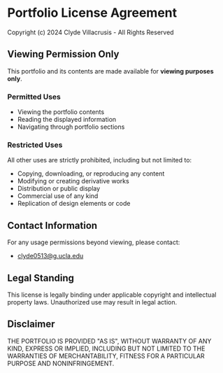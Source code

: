 # Portfolio License Agreement

Copyright (c) 2024 Clyde Villacrusis - All Rights Reserved

## Viewing Permission Only

This portfolio and its contents are made available for **viewing purposes only**.

### Permitted Uses

- Viewing the portfolio contents
- Reading the displayed information
- Navigating through portfolio sections

### Restricted Uses

All other uses are strictly prohibited, including but not limited to:

- Copying, downloading, or reproducing any content
- Modifying or creating derivative works
- Distribution or public display
- Commercial use of any kind
- Replication of design elements or code

## Contact Information

For any usage permissions beyond viewing, please contact:
- [clyde0513@g.ucla.edu](mailto:clyde0513@g.ucla.edu)

## Legal Standing
This license is legally binding under applicable copyright and intellectual property laws.
Unauthorized use may result in legal action.

## Disclaimer
THE PORTFOLIO IS PROVIDED "AS IS", WITHOUT WARRANTY OF ANY KIND, EXPRESS OR
IMPLIED, INCLUDING BUT NOT LIMITED TO THE WARRANTIES OF MERCHANTABILITY,
FITNESS FOR A PARTICULAR PURPOSE AND NONINFRINGEMENT.